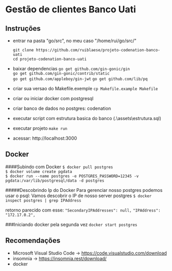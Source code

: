 # Gestão de clientes Banco Uati

## Instruções

 - entrar na pasta "go/src", no meu caso "/home/rui/go/src/"

   `git clone https://github.com/ruiblaese/projeto-codenation-banco-uati`   
   `cd projeto-codenation-banco-uati`   

   
- baixar dependencias
   `go get github.com/gin-gonic/gin`   
   `go get github.com/gin-gonic/contrib/static`   
   `go get github.com/appleboy/gin-jwt`
   `go get github.com/lib/pq`

 - criar sua versao do Makefile.exemple
   `cp Makefile.example Makefile`
 - criar ou iniciar docker com postgresql
 - criar banco de dados no postgres: codenation
 - executar script com estrutura basica do banco (.\\assets\\estrutura.sql)
 - executar projeto
`make run`

 - acessar: http://localhost:3000


## Docker
####Subindo com Docker
`$ docker pull postgres`   
`$ docker volume create pgdata`   
`$ docker run --name postgres -e POSTGRES_PASSWORD=12345 -v`   
`pgdata:/var/lib/postgresql/data -d postgres`

#####Descobrindo Ip do Docker
Para gerenciar nosso postgres podemos usar o psql:
Vamos descobrir o IP de nosso server postgres
`$ docker inspect postgres | grep IPAddress`

retorno parecido com esse:
`"SecondaryIPAddresses": null,`
`"IPAddress": "172.17.0.2",`

###Iniciando docker pela segunda vez
`docker start postgres`

## Recomendações
  - Microsoft Visual Studio Code -> https://code.visualstudio.com/download
  - insomnia -> https://insomnia.rest/download/
  - docker
